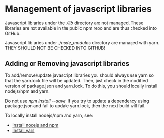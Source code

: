 Management of javascript libraries
===================================================

Javascript libraries under the *./lib* directory are not managed.  These 
libraries are not available in the public npm repo and are thus checked into 
GitHub.

Javascript libraries under *./node_modules* directory are managed with yarn.  
THEY SHOULD NOT BE CHECKED INTO GITHUB!

Adding or Removing javascript libraries
---------------------------------------
To add/remove/update javascript libraries you should always use yarn so that 
the yarn.lock file will be updated.  Then, just check in the modified version 
of package.json and yarn.lock.  To do this, you should locally install 
nodejs/npm and yarn.

Do not use *npm install --save*. If you try to update a dependency using 
package.json and fail to update yarn.lock, then the next build will fail.

To locally install nodejs/npm and yarn, see:

* [Install nodejs and npm](https://www.npmjs.com/get-npm)
* [Install yarn](https://yarnpkg.com/lang/en/docs/install/)
